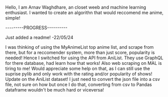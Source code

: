 Hello, 
I am Arnav Waghdhare, an closet weeb and machine learning enthusiast. I wanted to create an algorithn that would reccomend me anime, simple!

---------PROGRESS----------

Just added a readme!        -22/05/24

I was thinking of using the MyAnimeList top anime list, and scrape from there, but for a reccomender system, more than just score, popularity is needed! Hence I switched for using the API from AniList. They use GraphQL for there database, had learn how that works! 
Also web scraping on MAL is tiring to me! Would appreciate some help on that, as I can still use the suprise pylib and only work with the rating and/or popularity of shows! 
Update on the AniList dataset! I just need to convert the json file into a csv file, not sure on how but once I do that, converting from csv to Pandas dataframe wouldn't be much hard or viceversa!
